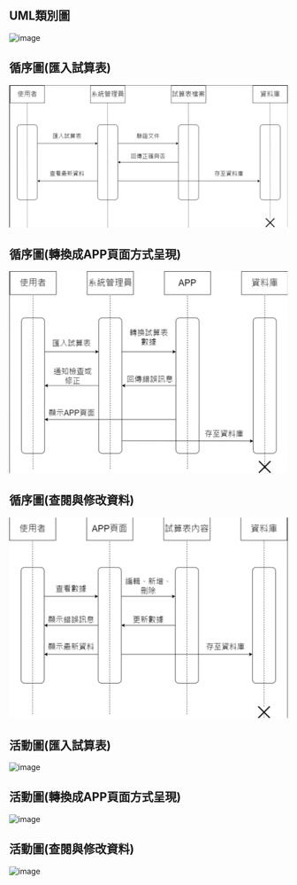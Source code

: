 ## UML類別圖  
![image](UML(UML).png)
## 循序圖(匯入試算表)  
![image](循序圖(匯入試算表).png)
## 循序圖(轉換成APP頁面方式呈現)  
![image](循序圖(轉換成APP頁面方式呈現).png)
## 循序圖(查閱與修改資料)  
![image](循序圖(查閱與修改資料).png)
## 活動圖(匯入試算表)  
![image](https://github.com/C110118109/system-analysis_fiveflowers/assets/121861750/8ab5a244-11e3-4760-9f63-8d945fa063a3)
## 活動圖(轉換成APP頁面方式呈現)  
![image](https://github.com/C110118109/system-analysis_fiveflowers/assets/121861750/0cf2b2fd-ce55-4416-bc30-b9052989a76c)
## 活動圖(查閱與修改資料)  
![image](https://github.com/C110118109/system-analysis_fiveflowers/assets/121861750/7c645839-670e-4aaf-99fd-5ded05f113cc)

